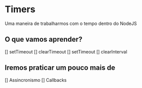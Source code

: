 # Timers

Uma maneira de trabalharmos com o tempo dentro do NodeJS

## O que vamos aprender?

[] setTimeout
[] clearTimeout
[] setTimeout
[] clearInterval

## Iremos praticar um pouco mais de

[] Assincronismo
[] Callbacks
